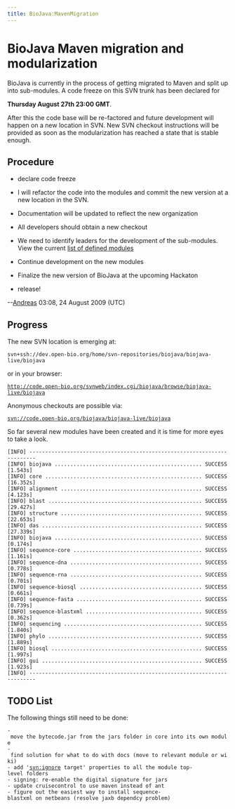 ```yaml
---
title: BioJava:MavenMigration
---
```


BioJava Maven migration and modularization
==========================================

BioJava is currently in the process of getting migrated to Maven and
split up into sub-modules. A code freeze on this SVN trunk has been
declared for

**Thursday August 27th 23:00 GMT**.

After this the code base will be re-factored and future development will
happen on a new location in SVN. New SVN checkout instructions will be
provided as soon as the modularization has reached a state that is
stable enough.

Procedure
---------

-   declare code freeze

<!-- -->

-   I will refactor the code into the modules and commit the new version
    at a new location in the SVN.

<!-- -->

-   Documentation will be updated to reflect the new organization

<!-- -->

-   All developers should obtain a new checkout

<!-- -->

-   We need to identify leaders for the development of the sub-modules.
    View the current [list of defined
    modules](BioJava:Modules "wikilink")

<!-- -->

-   Continue development on the new modules

<!-- -->

-   Finalize the new version of BioJava at the upcoming Hackaton

<!-- -->

-   release!

--[Andreas](User:Andreas "wikilink") 03:08, 24 August 2009 (UTC)

Progress
--------

The new SVN location is emerging at:

`svn+ssh://dev.open-bio.org/home/svn-repositories/biojava/biojava-live/biojava`

or in your browser:

[`http://code.open-bio.org/svnweb/index.cgi/biojava/browse/biojava-live/biojava`](http://code.open-bio.org/svnweb/index.cgi/biojava/browse/biojava-live/biojava)

Anonymous checkouts are possible via:

[`svn://code.open-bio.org/biojava/biojava-live/biojava`](svn://code.open-bio.org/biojava/biojava-live/biojava)

So far several new modules have been created and it is time for more
eyes to take a look.


    [INFO] ------------------------------------------------------------------------
    [INFO] biojava ............................................... SUCCESS [1.543s]
    [INFO] core .................................................. SUCCESS [16.352s]
    [INFO] alignment ............................................. SUCCESS [4.123s]
    [INFO] blast ................................................. SUCCESS [29.427s]
    [INFO] structure ............................................. SUCCESS [22.653s]
    [INFO] das ................................................... SUCCESS [27.339s]
    [INFO] biojava ............................................... SUCCESS [0.174s]
    [INFO] sequence-core ......................................... SUCCESS [1.161s]
    [INFO] sequence-dna .......................................... SUCCESS [0.778s]
    [INFO] sequence-rna .......................................... SUCCESS [0.701s]
    [INFO] sequence-biosql ....................................... SUCCESS [0.661s]
    [INFO] sequence-fasta ........................................ SUCCESS [0.739s]
    [INFO] sequence-blastxml ..................................... SUCCESS [0.362s]
    [INFO] sequencing ............................................ SUCCESS [1.840s]
    [INFO] phylo ................................................. SUCCESS [1.889s]
    [INFO] biosql ................................................ SUCCESS [1.997s]
    [INFO] gui ................................................... SUCCESS [1.923s]
    [INFO] ------------------------------------------------------------------------

TODO List
---------

The following things still need to be done:

`- move the bytecode.jar from the jars folder in core into its own module`  
`- find solution for what to do with docs (move to relevant module or wiki)`  
`- add '`[`svn:ignore`](svn:ignore)` target' properties to all the module top-level folders`  
`- signing: re-enable the digital signature for jars`  
`- update cruisecontrol to use maven instead of ant`  
`- figure out the easiest way to install sequence-blastxml on netbeans (resolve jaxb dependcy problem)`
